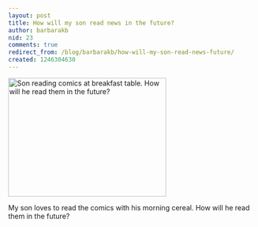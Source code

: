 ```yaml
---
layout: post
title: How will my son read news in the future?
author: barbarakb
nid: 23
comments: true
redirect_from: /blog/barbarakb/how-will-my-son-read-news-future/
created: 1246304630
---
```

<p><img height="240" width="320" alt="Son reading comics at breakfast table. How will he read them in the future?" src="/sites/opensourcecatholic.com/files/user-uploads/BarbaraKB/Photo_052008_001.jpg" /></p>
<p>My son loves to read the comics with his morning cereal. How will he read them in the future?</p>
